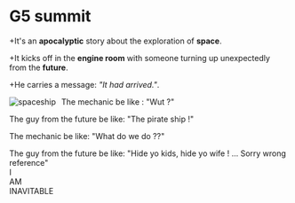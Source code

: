 # G5 summit
+It's an **apocalyptic** story about the exploration of **space**. 

+It kicks off in the **engine room** with someone turning up unexpectedly from the **future**. 

+He carries a message: *"It had arrived."*.

<!--- OMG OMG OMG -->

<img src="https://i.pinimg.com/originals/34/c3/20/34c3208612a15b9ac63920b082e4b95e.jpg"
alt="spaceship"
style="float: left; margin-right: 10px;" />

The mechanic be like : "Wut ?"

The guy from the future be like: "The pirate ship !"

The mechanic be like: "What do we do ??"

The guy from the future be like: "Hide yo kids, hide yo wife ! ... Sorry wrong reference" <br> I <br> AM <br> INAVITABLE
